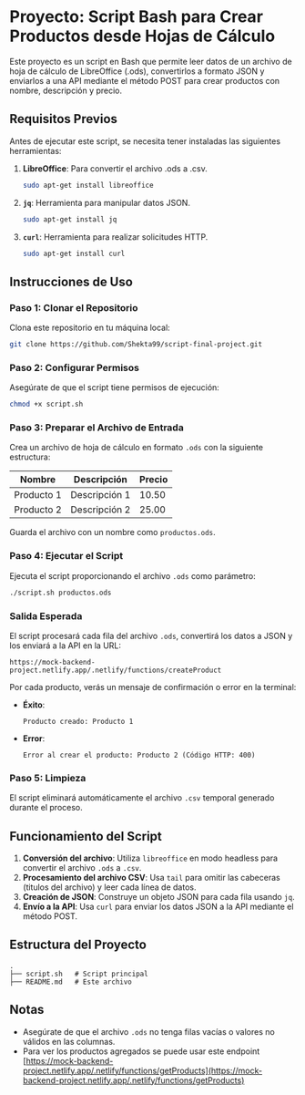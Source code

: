 # Proyecto: Script Bash para Crear Productos desde Hojas de Cálculo

Este proyecto es un script en Bash que permite leer datos de un archivo de hoja de cálculo de LibreOffice (.ods), convertirlos a formato JSON y enviarlos a una API mediante el método POST para crear productos con nombre, descripción y precio.

## Requisitos Previos

Antes de ejecutar este script, se necesita tener instaladas las siguientes herramientas:

1. **LibreOffice**: Para convertir el archivo .ods a .csv.
   ```bash
   sudo apt-get install libreoffice
   ```
2. **`jq`**: Herramienta para manipular datos JSON.
   ```bash
   sudo apt-get install jq
   ```
3. **`curl`**: Herramienta para realizar solicitudes HTTP.
   ```bash
   sudo apt-get install curl
   ```

## Instrucciones de Uso

### Paso 1: Clonar el Repositorio

Clona este repositorio en tu máquina local:

```bash
git clone https://github.com/Shekta99/script-final-project.git
```

### Paso 2: Configurar Permisos

Asegúrate de que el script tiene permisos de ejecución:

```bash
chmod +x script.sh
```

### Paso 3: Preparar el Archivo de Entrada

Crea un archivo de hoja de cálculo en formato `.ods` con la siguiente estructura:

| Nombre     | Descripción   | Precio |
| ---------- | ------------- | ------ |
| Producto 1 | Descripción 1 | 10.50  |
| Producto 2 | Descripción 2 | 25.00  |

Guarda el archivo con un nombre como `productos.ods`.

### Paso 4: Ejecutar el Script

Ejecuta el script proporcionando el archivo `.ods` como parámetro:

```bash
./script.sh productos.ods
```

### Salida Esperada

El script procesará cada fila del archivo `.ods`, convertirá los datos a JSON y los enviará a la API en la URL:

```
https://mock-backend-project.netlify.app/.netlify/functions/createProduct
```

Por cada producto, verás un mensaje de confirmación o error en la terminal:

- **Éxito**:
  ```
  Producto creado: Producto 1
  ```
- **Error**:
  ```
  Error al crear el producto: Producto 2 (Código HTTP: 400)
  ```

### Paso 5: Limpieza

El script eliminará automáticamente el archivo `.csv` temporal generado durante el proceso.

## Funcionamiento del Script

1. **Conversión del archivo**: Utiliza `libreoffice` en modo headless para convertir el archivo `.ods` a `.csv`.
2. **Procesamiento del archivo CSV**: Usa `tail` para omitir las cabeceras (titulos del archivo) y leer cada línea de datos.
3. **Creación de JSON**: Construye un objeto JSON para cada fila usando `jq`.
4. **Envío a la API**: Usa `curl` para enviar los datos JSON a la API mediante el método POST.

## Estructura del Proyecto

```
.
├── script.sh   # Script principal
├── README.md   # Este archivo
```

## Notas

- Asegúrate de que el archivo `.ods` no tenga filas vacías o valores no válidos en las columnas.
- Para ver los productos agregados se puede usar este endpoint [https://mock-backend-project.netlify.app/.netlify/functions/getProducts](https://mock-backend-project.netlify.app/.netlify/functions/getProducts)
